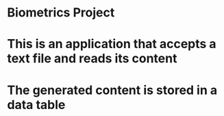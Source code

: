 # Biometrics Project
# This is an application that accepts a text file and reads its content
# The generated content is stored in a data table
